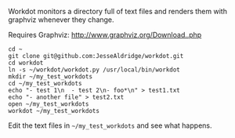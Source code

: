 
Workdot monitors a directory full of text files and renders them with graphviz whenever they change.

Requires Graphviz:  http://www.graphviz.org/Download..php

```
cd ~ 
git clone git@github.com:JesseAldridge/workdot.git
cd workdot
ln -s ~/workdot/workdot.py /usr/local/bin/workdot
mkdir ~/my_test_workdots
cd ~/my_test_workdots
echo "- test 1\n  - test 2\n- foo*\n" > test1.txt
echo "- another file" > test2.txt
open ~/my_test_workdots
workdot ~/my_test_workdots
```

Edit the text files in `~/my_test_workdots` and see what happens.
